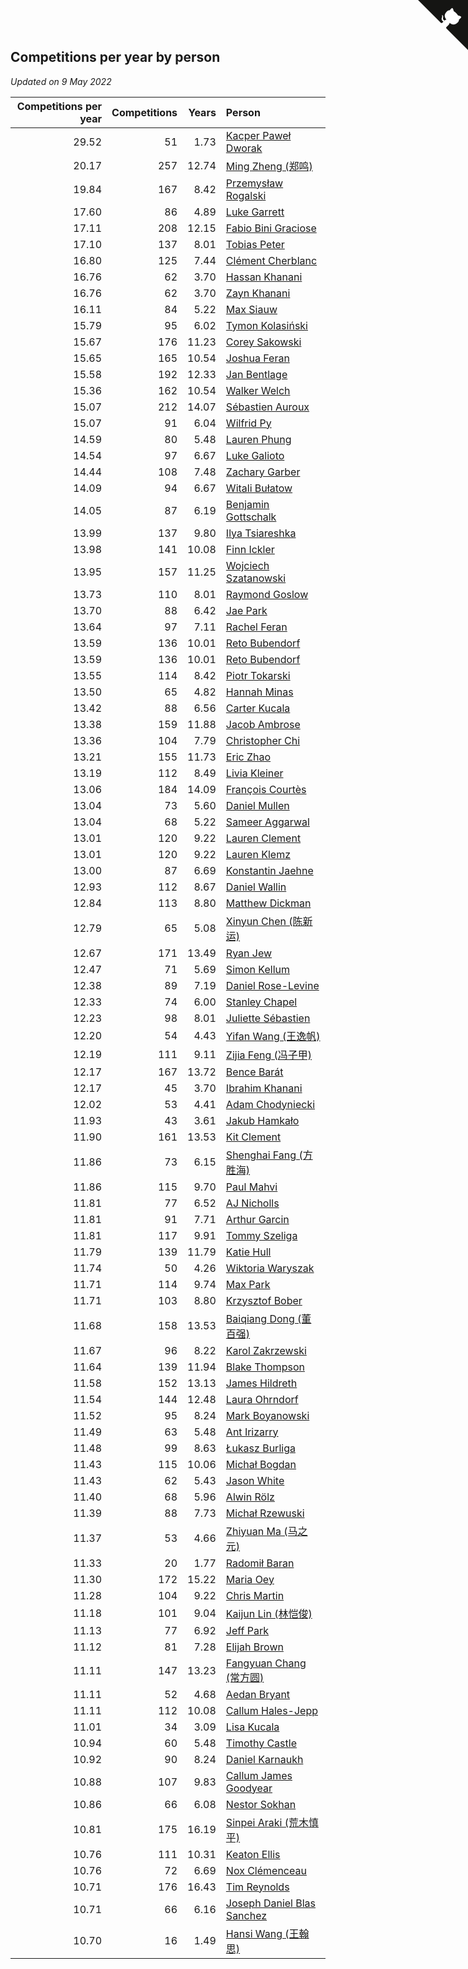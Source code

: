 ## Competitions per year by person

*Updated on  9 May 2022*

| Competitions per year | Competitions | Years | Person |
| ---: | ---: | ---: | :--- |
| 29.52 | 51 | 1.73 | [Kacper Paweł Dworak](https://www.worldcubeassociation.org/persons/2020DWOR01) |
| 20.17 | 257 | 12.74 | [Ming Zheng (郑鸣)](https://www.worldcubeassociation.org/persons/2009ZHEN11) |
| 19.84 | 167 | 8.42 | [Przemysław Rogalski](https://www.worldcubeassociation.org/persons/2013ROGA02) |
| 17.60 | 86 | 4.89 | [Luke Garrett](https://www.worldcubeassociation.org/persons/2017GARR05) |
| 17.11 | 208 | 12.15 | [Fabio Bini Graciose](https://www.worldcubeassociation.org/persons/2010GRAC02) |
| 17.10 | 137 | 8.01 | [Tobias Peter](https://www.worldcubeassociation.org/persons/2014PETE03) |
| 16.80 | 125 | 7.44 | [Clément Cherblanc](https://www.worldcubeassociation.org/persons/2014CHER05) |
| 16.76 | 62 | 3.70 | [Hassan Khanani](https://www.worldcubeassociation.org/persons/2018KHAN26) |
| 16.76 | 62 | 3.70 | [Zayn Khanani](https://www.worldcubeassociation.org/persons/2018KHAN28) |
| 16.11 | 84 | 5.22 | [Max Siauw](https://www.worldcubeassociation.org/persons/2017SIAU02) |
| 15.79 | 95 | 6.02 | [Tymon Kolasiński](https://www.worldcubeassociation.org/persons/2016KOLA02) |
| 15.67 | 176 | 11.23 | [Corey Sakowski](https://www.worldcubeassociation.org/persons/2011SAKO01) |
| 15.65 | 165 | 10.54 | [Joshua Feran](https://www.worldcubeassociation.org/persons/2011FERA01) |
| 15.58 | 192 | 12.33 | [Jan Bentlage](https://www.worldcubeassociation.org/persons/2010BENT01) |
| 15.36 | 162 | 10.54 | [Walker Welch](https://www.worldcubeassociation.org/persons/2011WELC01) |
| 15.07 | 212 | 14.07 | [Sébastien Auroux](https://www.worldcubeassociation.org/persons/2008AURO01) |
| 15.07 | 91 | 6.04 | [Wilfrid Py](https://www.worldcubeassociation.org/persons/2016PYWI01) |
| 14.59 | 80 | 5.48 | [Lauren Phung](https://www.worldcubeassociation.org/persons/2016PHUN02) |
| 14.54 | 97 | 6.67 | [Luke Galioto](https://www.worldcubeassociation.org/persons/2015GALI02) |
| 14.44 | 108 | 7.48 | [Zachary Garber](https://www.worldcubeassociation.org/persons/2014GARB01) |
| 14.09 | 94 | 6.67 | [Witali Bułatow](https://www.worldcubeassociation.org/persons/2015BUAT01) |
| 14.05 | 87 | 6.19 | [Benjamin Gottschalk](https://www.worldcubeassociation.org/persons/2016GOTT01) |
| 13.99 | 137 | 9.80 | [Ilya Tsiareshka](https://www.worldcubeassociation.org/persons/2012TERE01) |
| 13.98 | 141 | 10.08 | [Finn Ickler](https://www.worldcubeassociation.org/persons/2012ICKL01) |
| 13.95 | 157 | 11.25 | [Wojciech Szatanowski](https://www.worldcubeassociation.org/persons/2011SZAT01) |
| 13.73 | 110 | 8.01 | [Raymond Goslow](https://www.worldcubeassociation.org/persons/2014GOSL01) |
| 13.70 | 88 | 6.42 | [Jae Park](https://www.worldcubeassociation.org/persons/2015PARK24) |
| 13.64 | 97 | 7.11 | [Rachel Feran](https://www.worldcubeassociation.org/persons/2015FERA01) |
| 13.59 | 136 | 10.01 | [Reto Bubendorf](https://www.worldcubeassociation.org/persons/2012BUBE01) |
| 13.59 | 136 | 10.01 | [Reto Bubendorf](https://www.worldcubeassociation.org/persons/2012BUBE01) |
| 13.55 | 114 | 8.42 | [Piotr Tokarski](https://www.worldcubeassociation.org/persons/2013TOKA01) |
| 13.50 | 65 | 4.82 | [Hannah Minas](https://www.worldcubeassociation.org/persons/2017MINA04) |
| 13.42 | 88 | 6.56 | [Carter Kucala](https://www.worldcubeassociation.org/persons/2015KUCA01) |
| 13.38 | 159 | 11.88 | [Jacob Ambrose](https://www.worldcubeassociation.org/persons/2010AMBR01) |
| 13.36 | 104 | 7.79 | [Christopher Chi](https://www.worldcubeassociation.org/persons/2014CHIC01) |
| 13.21 | 155 | 11.73 | [Eric Zhao](https://www.worldcubeassociation.org/persons/2010ZHAO19) |
| 13.19 | 112 | 8.49 | [Livia Kleiner](https://www.worldcubeassociation.org/persons/2013KLEI03) |
| 13.06 | 184 | 14.09 | [François Courtès](https://www.worldcubeassociation.org/persons/2008COUR01) |
| 13.04 | 73 | 5.60 | [Daniel Mullen](https://www.worldcubeassociation.org/persons/2016MULL04) |
| 13.04 | 68 | 5.22 | [Sameer Aggarwal](https://www.worldcubeassociation.org/persons/2017AGGA01) |
| 13.01 | 120 | 9.22 | [Lauren Clement](https://www.worldcubeassociation.org/persons/2013KLEM01) |
| 13.01 | 120 | 9.22 | [Lauren Klemz](https://www.worldcubeassociation.org/persons/2013KLEM01) |
| 13.00 | 87 | 6.69 | [Konstantin Jaehne](https://www.worldcubeassociation.org/persons/2015JAEH01) |
| 12.93 | 112 | 8.67 | [Daniel Wallin](https://www.worldcubeassociation.org/persons/2013WALL03) |
| 12.84 | 113 | 8.80 | [Matthew Dickman](https://www.worldcubeassociation.org/persons/2013DICK01) |
| 12.79 | 65 | 5.08 | [Xinyun Chen (陈新运)](https://www.worldcubeassociation.org/persons/2017CHEN36) |
| 12.67 | 171 | 13.49 | [Ryan Jew](https://www.worldcubeassociation.org/persons/2008JEWR01) |
| 12.47 | 71 | 5.69 | [Simon Kellum](https://www.worldcubeassociation.org/persons/2016KELL12) |
| 12.38 | 89 | 7.19 | [Daniel Rose-Levine](https://www.worldcubeassociation.org/persons/2015ROSE01) |
| 12.33 | 74 | 6.00 | [Stanley Chapel](https://www.worldcubeassociation.org/persons/2016CHAP04) |
| 12.23 | 98 | 8.01 | [Juliette Sébastien](https://www.worldcubeassociation.org/persons/2014SEBA01) |
| 12.20 | 54 | 4.43 | [Yifan Wang (王逸帆)](https://www.worldcubeassociation.org/persons/2017WANY29) |
| 12.19 | 111 | 9.11 | [Zijia Feng (冯子甲)](https://www.worldcubeassociation.org/persons/2013FENG02) |
| 12.17 | 167 | 13.72 | [Bence Barát](https://www.worldcubeassociation.org/persons/2008BARA01) |
| 12.17 | 45 | 3.70 | [Ibrahim Khanani](https://www.worldcubeassociation.org/persons/2018KHAN27) |
| 12.02 | 53 | 4.41 | [Adam Chodyniecki](https://www.worldcubeassociation.org/persons/2017CHOD02) |
| 11.93 | 43 | 3.61 | [Jakub Hamkało](https://www.worldcubeassociation.org/persons/2018HAMK01) |
| 11.90 | 161 | 13.53 | [Kit Clement](https://www.worldcubeassociation.org/persons/2008CLEM01) |
| 11.86 | 73 | 6.15 | [Shenghai Fang (方胜海)](https://www.worldcubeassociation.org/persons/2016FANG01) |
| 11.86 | 115 | 9.70 | [Paul Mahvi](https://www.worldcubeassociation.org/persons/2012MAHV01) |
| 11.81 | 77 | 6.52 | [AJ Nicholls](https://www.worldcubeassociation.org/persons/2015NICH04) |
| 11.81 | 91 | 7.71 | [Arthur Garcin](https://www.worldcubeassociation.org/persons/2014GARC27) |
| 11.81 | 117 | 9.91 | [Tommy Szeliga](https://www.worldcubeassociation.org/persons/2012SZEL01) |
| 11.79 | 139 | 11.79 | [Katie Hull](https://www.worldcubeassociation.org/persons/2010HULL01) |
| 11.74 | 50 | 4.26 | [Wiktoria Waryszak](https://www.worldcubeassociation.org/persons/2018WARY01) |
| 11.71 | 114 | 9.74 | [Max Park](https://www.worldcubeassociation.org/persons/2012PARK03) |
| 11.71 | 103 | 8.80 | [Krzysztof Bober](https://www.worldcubeassociation.org/persons/2013BOBE01) |
| 11.68 | 158 | 13.53 | [Baiqiang Dong (董百强)](https://www.worldcubeassociation.org/persons/2008DONG06) |
| 11.67 | 96 | 8.22 | [Karol Zakrzewski](https://www.worldcubeassociation.org/persons/2014ZAKR01) |
| 11.64 | 139 | 11.94 | [Blake Thompson](https://www.worldcubeassociation.org/persons/2010THOM03) |
| 11.58 | 152 | 13.13 | [James Hildreth](https://www.worldcubeassociation.org/persons/2009HILD01) |
| 11.54 | 144 | 12.48 | [Laura Ohrndorf](https://www.worldcubeassociation.org/persons/2009OHRN01) |
| 11.52 | 95 | 8.24 | [Mark Boyanowski](https://www.worldcubeassociation.org/persons/2014BOYA01) |
| 11.49 | 63 | 5.48 | [Ant Irizarry](https://www.worldcubeassociation.org/persons/2016IRIZ02) |
| 11.48 | 99 | 8.63 | [Łukasz Burliga](https://www.worldcubeassociation.org/persons/2013BURL01) |
| 11.43 | 115 | 10.06 | [Michał Bogdan](https://www.worldcubeassociation.org/persons/2012BOGD01) |
| 11.43 | 62 | 5.43 | [Jason White](https://www.worldcubeassociation.org/persons/2016WHIT16) |
| 11.40 | 68 | 5.96 | [Alwin Rölz](https://www.worldcubeassociation.org/persons/2016ROLZ01) |
| 11.39 | 88 | 7.73 | [Michał Rzewuski](https://www.worldcubeassociation.org/persons/2014RZEW01) |
| 11.37 | 53 | 4.66 | [Zhiyuan Ma (马之元)](https://www.worldcubeassociation.org/persons/2017MAZH04) |
| 11.33 | 20 | 1.77 | [Radomił Baran](https://www.worldcubeassociation.org/persons/2020BARA02) |
| 11.30 | 172 | 15.22 | [Maria Oey](https://www.worldcubeassociation.org/persons/2007OEYM01) |
| 11.28 | 104 | 9.22 | [Chris Martin](https://www.worldcubeassociation.org/persons/2013MART03) |
| 11.18 | 101 | 9.04 | [Kaijun Lin (林恺俊)](https://www.worldcubeassociation.org/persons/2013LINK01) |
| 11.13 | 77 | 6.92 | [Jeff Park](https://www.worldcubeassociation.org/persons/2015PARK08) |
| 11.12 | 81 | 7.28 | [Elijah Brown](https://www.worldcubeassociation.org/persons/2015BROW03) |
| 11.11 | 147 | 13.23 | [Fangyuan Chang (常方圆)](https://www.worldcubeassociation.org/persons/2009CHAN04) |
| 11.11 | 52 | 4.68 | [Aedan Bryant](https://www.worldcubeassociation.org/persons/2017BRYA06) |
| 11.11 | 112 | 10.08 | [Callum Hales-Jepp](https://www.worldcubeassociation.org/persons/2012HALE01) |
| 11.01 | 34 | 3.09 | [Lisa Kucala](https://www.worldcubeassociation.org/persons/2019KUCA01) |
| 10.94 | 60 | 5.48 | [Timothy Castle](https://www.worldcubeassociation.org/persons/2016CAST48) |
| 10.92 | 90 | 8.24 | [Daniel Karnaukh](https://www.worldcubeassociation.org/persons/2014KARN02) |
| 10.88 | 107 | 9.83 | [Callum James Goodyear](https://www.worldcubeassociation.org/persons/2012GOOD02) |
| 10.86 | 66 | 6.08 | [Nestor Sokhan](https://www.worldcubeassociation.org/persons/2016SOKH01) |
| 10.81 | 175 | 16.19 | [Sinpei Araki (荒木慎平)](https://www.worldcubeassociation.org/persons/2006ARAK01) |
| 10.76 | 111 | 10.31 | [Keaton Ellis](https://www.worldcubeassociation.org/persons/2012ELLI01) |
| 10.76 | 72 | 6.69 | [Nox Clémenceau](https://www.worldcubeassociation.org/persons/2015CLEM03) |
| 10.71 | 176 | 16.43 | [Tim Reynolds](https://www.worldcubeassociation.org/persons/2005REYN01) |
| 10.71 | 66 | 6.16 | [Joseph Daniel Blas Sanchez](https://www.worldcubeassociation.org/persons/2016SANC08) |
| 10.70 | 16 | 1.49 | [Hansi Wang (王翰思)](https://www.worldcubeassociation.org/persons/2020WANG19) |


<a href="https://github.com/jonatanklosko/wca_statistics" class="github-corner" aria-label="View source on Github"><svg width="80" height="80" viewBox="0 0 250 250" style="fill:#151513; color:#fff; position: absolute; top: 0; border: 0; right: 0;" aria-hidden="true"><path d="M0,0 L115,115 L130,115 L142,142 L250,250 L250,0 Z"></path><path d="M128.3,109.0 C113.8,99.7 119.0,89.6 119.0,89.6 C122.0,82.7 120.5,78.6 120.5,78.6 C119.2,72.0 123.4,76.3 123.4,76.3 C127.3,80.9 125.5,87.3 125.5,87.3 C122.9,97.6 130.6,101.9 134.4,103.2" fill="currentColor" style="transform-origin: 130px 106px;" class="octo-arm"></path><path d="M115.0,115.0 C114.9,115.1 118.7,116.5 119.8,115.4 L133.7,101.6 C136.9,99.2 139.9,98.4 142.2,98.6 C133.8,88.0 127.5,74.4 143.8,58.0 C148.5,53.4 154.0,51.2 159.7,51.0 C160.3,49.4 163.2,43.6 171.4,40.1 C171.4,40.1 176.1,42.5 178.8,56.2 C183.1,58.6 187.2,61.8 190.9,65.4 C194.5,69.0 197.7,73.2 200.1,77.6 C213.8,80.2 216.3,84.9 216.3,84.9 C212.7,93.1 206.9,96.0 205.4,96.6 C205.1,102.4 203.0,107.8 198.3,112.5 C181.9,128.9 168.3,122.5 157.7,114.1 C157.9,116.9 156.7,120.9 152.7,124.9 L141.0,136.5 C139.8,137.7 141.6,141.9 141.8,141.8 Z" fill="currentColor" class="octo-body"></path></svg></a><style>.github-corner:hover .octo-arm{animation:octocat-wave 560ms ease-in-out}@keyframes octocat-wave{0%,100%{transform:rotate(0)}20%,60%{transform:rotate(-25deg)}40%,80%{transform:rotate(10deg)}}@media (max-width:500px){.github-corner:hover .octo-arm{animation:none}.github-corner .octo-arm{animation:octocat-wave 560ms ease-in-out}}</style>
